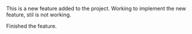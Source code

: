This is a new feature added to the project.
Working to implement the new feature, stil is not working.

Finished the feature.